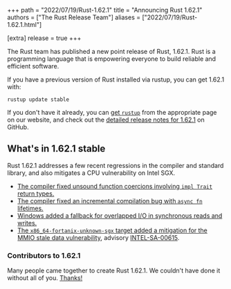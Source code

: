 +++
path = "2022/07/19/Rust-1.62.1"
title = "Announcing Rust 1.62.1"
authors = ["The Rust Release Team"]
aliases = ["2022/07/19/Rust-1.62.1.html"]

[extra]
release = true
+++

The Rust team has published a new point release of Rust, 1.62.1. Rust is a
programming language that is empowering everyone to build reliable and
efficient software.

If you have a previous version of Rust installed via rustup, you can get 1.62.1 with:

```
rustup update stable
```

If you don't have it already, you can [get `rustup`][install]
from the appropriate page on our website, and check out the
[detailed release notes for 1.62.1][notes] on GitHub.

[install]: https://www.rust-lang.org/install.html
[notes]: https://github.com/rust-lang/rust/blob/master/RELEASES.md#version-1621-2022-07-19

## What's in 1.62.1 stable

Rust 1.62.1 addresses a few recent regressions in the compiler and standard
library, and also mitigates a CPU vulnerability on Intel SGX.

* [The compiler fixed unsound function coercions involving `impl Trait` return types.][98608]
* [The compiler fixed an incremental compilation bug with `async fn` lifetimes.][98890]
* [Windows added a fallback for overlapped I/O in synchronous reads and writes.][98950]
* [The `x86_64-fortanix-unknown-sgx` target added a mitigation for the
  MMIO stale data vulnerability][98126], advisory [INTEL-SA-00615].

[98608]: https://github.com/rust-lang/rust/issues/98608
[98890]: https://github.com/rust-lang/rust/issues/98890
[98950]: https://github.com/rust-lang/rust/pull/98950
[98126]: https://github.com/rust-lang/rust/pull/98126
[INTEL-SA-00615]: https://www.intel.com/content/www/us/en/security-center/advisory/intel-sa-00615.html

### Contributors to 1.62.1

Many people came together to create Rust 1.62.1. We couldn't have done it
without all of you. [Thanks!](https://thanks.rust-lang.org/rust/1.62.1/)
